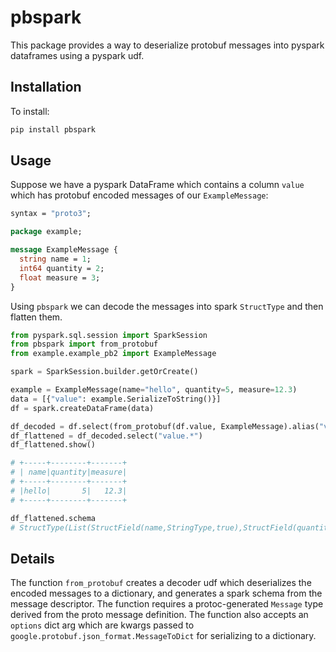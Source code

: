 # pbspark

This package provides a way to deserialize protobuf messages into pyspark dataframes using a pyspark udf.

## Installation

To install:

```bash
pip install pbspark
```

## Usage

Suppose we have a pyspark DataFrame which contains a column `value` which has protobuf encoded messages of our `ExampleMessage`:

```protobuf
syntax = "proto3";

package example;

message ExampleMessage {
  string name = 1;
  int64 quantity = 2;
  float measure = 3;
}
```

Using `pbspark` we can decode the messages into spark `StructType` and then flatten them.

```python
from pyspark.sql.session import SparkSession
from pbspark import from_protobuf
from example.example_pb2 import ExampleMessage

spark = SparkSession.builder.getOrCreate()

example = ExampleMessage(name="hello", quantity=5, measure=12.3)
data = [{"value": example.SerializeToString()}]
df = spark.createDataFrame(data)

df_decoded = df.select(from_protobuf(df.value, ExampleMessage).alias("value"))
df_flattened = df_decoded.select("value.*")
df_flattened.show()

# +-----+--------+-------+
# | name|quantity|measure|
# +-----+--------+-------+
# |hello|       5|   12.3|
# +-----+--------+-------+

df_flattened.schema
# StructType(List(StructField(name,StringType,true),StructField(quantity,IntegerType,true),StructField(measure,FloatType,true))
```

## Details

The function `from_protobuf` creates a decoder udf which deserializes the encoded messages to a dictionary, and generates a spark schema from the message descriptor. The function requires a protoc-generated `Message` type derived from the proto message definition. The function also accepts an `options` dict arg which are kwargs passed to `google.protobuf.json_format.MessageToDict` for serializing to a dictionary.